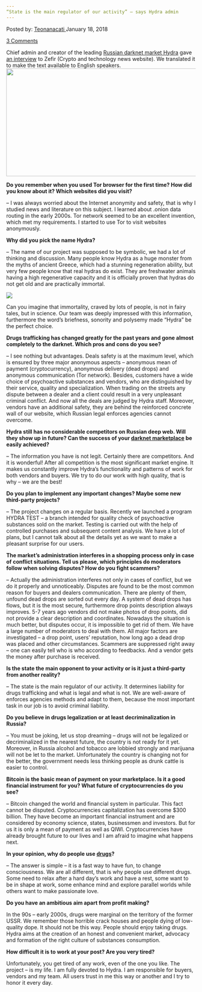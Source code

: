 ```yaml
---
“State is the main regulator of our activity” – says Hydra admin
---
```

<article class="post-listing post-24470 post type-post status-publish format-standard has-post-thumbnail hentry category-deepdot-news tag-activity tag-admin tag-hydra tag-main tag-regulator tag-state">
<div class="post-inner">
<span>Posted by: <a href="https://www.deepdotweb.com/author/teonanacati/" title="">Teonanacati </a></span>
<span>January 18, 2018</span>

<span><a href="https://www.deepdotweb.com/2018/01/18/state-main-regulator-activity-says-hydra-admin/#comments">3 Comments</a></span>
</p>
<div class="clear"></div>
<div class="entry">
<p>Chief admin and creator of the leading <a href="https://www.deepdotweb.com/marketplace-directory/listing/hydra-russian/">Russian darknet market Hydra</a> gave <a href="http://zefir.site/intervyu-s-hydra-onion/">an interview</a> to Zefir (Crypto and technology news website). We translated it to make the text available to English speakers.<img class="wp-image-24473 aligncenter" src="https://www.deepdotweb.com/wp-content/uploads/2018/01/word-image-30.jpeg" width="715" height="286" /></p>
<p><strong>Do you remember when you used Tor browser for the first time? How did you know about it? Which websites did you visit?</strong></p>
<p>&#8211; I was always worried about the Internet anonymity and safety, that is why I studied news and literature on this subject. I learned about .onion data routing in the early 2000s. Tor network seemed to be an excellent invention, which met my requirements. I started to use Tor to visit websites anonymously.</p>
<p><strong>Why did you pick the name Hydra?</strong></p>
<p>&#8211; The name of our project was supposed to be symbolic, we had a lot of thinking and discussion. Many people know Hydra as a huge monster from the myths of ancient Greece, which had a stunning regeneration ability, but very few people know that real hydras do exist. They are freshwater animals having a high regenerative capacity and it is officially proven that hydras do not get old and are practically immortal.</p>
<p><img class="wp-image-24474 aligncenter" src="https://www.deepdotweb.com/wp-content/uploads/2018/01/word-image-31.jpeg" srcset="https://www.deepdotweb.com/wp-content/uploads/2018/01/word-image-31.jpeg 600w, https://www.deepdotweb.com/wp-content/uploads/2018/01/word-image-31-300x196.jpeg 300w" sizes="(max-width: 600px) 100vw, 600px" /></p>
<p>Can you imagine that immortality, craved by lots of people, is not in fairy tales, but in science. Our team was deeply impressed with this information, furthermore the word&#8217;s briefness, sonority and polysemy made &#8220;Hydra&#8221; be the perfect choice.</p>
<p><strong>Drugs trafficking has changed greatly for the past years and gone almost completely to the darknet. Which pros and cons do you see?</strong></p>
<p><a id="post-24470-_gjdgxs"></a> &#8211; I see nothing but advantages. Deals safety is at the maximum level, which is ensured by three major anonymous aspects &#8211; anonymous mean of payment (cryptocurrency), anonymous delivery (dead drops) and anonymous communication (Tor network). Besides, customers have a wide choice of psychoactive substances and vendors, who are distinguished by their service, quality and specialization. When trading on the streets any dispute between a dealer and a client could result in a very unpleasant criminal conflict. And now all the deals are judged by Hydra staff. Moreover, vendors have an additional safety, they are behind the reinforced concrete wall of our website, which Russian legal enforces agencies cannot overcome.</p>
<p><strong>Hydra still has no considerable competitors on Russian deep web. Will they show up in future? Can the success of your <a href="https://www.deepdotweb.com/2013/10/28/updated-llist-of-hidden-marketplaces-tor-i2p/">darknet marketplace</a> be easily achieved?</strong></p>
<p>&#8211; The information you have is not legit. Certainly there are competitors. And it is wonderful! After all competition is the most significant market engine. It makes us constantly improve Hydra&#8217;s functionality and patterns of work for both vendors and buyers. We try to do our work with high quality, that is why &#8211; we are the best!</p>
<p><strong>Do you plan to implement any important changes? Maybe some new third-party projects?</strong></p>
<p>&#8211; The project changes on a regular basis. Recently we launched a program HYDRA TEST &#8211; a branch intended for quality check of psychoactive substances sold on the market. Testing is carried out with the help of controlled purchases and subsequent content analysis. We have a lot of plans, but I cannot talk about all the details yet as we want to make a pleasant surprise for our users.</p>
<p><strong>The market&#8217;s administration interferes in a shopping process only in case of conflict situations. Tell us please, which principles do moderators follow when solving disputes? How do you fight scammers?</strong></p>
<p>&#8211; Actually the administration interferes not only in cases of conflict, but we do it properly and unnoticeably. Disputes are found to be the most common reason for buyers and dealers communication. There are plenty of them, unfound dead drops are sorted out every day. A system of dead drops has flows, but it is the most secure, furthermore drop points description always improves. 5-7 years ago vendors did not make photos of drop points, did not provide a clear description and coordinates. Nowadays the situation is much better, but disputes occur, it is impossible to get rid of them. We have a large number of moderators to deal with them. All major factors are investigated &#8211; a drop point, users&#8217; reputation, how long ago a dead drop was placed and other circumstances. Scammers are suppressed right away &#8211; one can easily tell who is who according to feedbacks. And a vendor gets the money after purchase is received.</p>
<p><strong>Is the state the main opponent to your activity or is it just a third-party from another reality?</strong></p>
<p>&#8211; The state is the main regulator of our activity. It determines liability for drugs trafficking and what is legal and what is not. We are well-aware of enforces agencies methods and adapt to them, because the most important task in our job is to avoid criminal liability.</p>
<p><strong>Do you believe in drugs legalization or at least decriminalization in Russia?</strong></p>
<p>&#8211; You must be joking, let us stop dreaming &#8211; drugs will not be legalized or decriminalized in the nearest future, the country is not ready for it yet. Moreover, in Russia alcohol and tobacco are lobbied strongly and marijuana will not be let to the market. Unfortunately the country is changing not for the better, the government needs less thinking people as drunk cattle is easier to control.</p>
<p><strong>Bitcoin is the basic mean of payment on your marketplace. Is it a good financial instrument for you? What future of cryptocurrencies do you see?</strong></p>
<p>&#8211; Bitcoin changed the world and financial system in particular. This fact cannot be disputed. Cryptocurrencies capitalization has overcome $300 billion. They have become an important financial instrument and are considered by economy science, states, businessmen and investors. But for us it is only a mean of payment as well as QIWI. Cryptocurrencies have already brought future to our lives and I am afraid to imagine what happens next.</p>
<p><strong>In your opinion, why do people use <a href="https://www.deepdotweb.com/tag/drugs/">drugs</a>?</strong></p>
<p>&#8211; The answer is simple &#8211; it is a fast way to have fun, to change consciousness. We are all different, that is why people use different drugs. Some need to relax after a hard day&#8217;s work and have a rest, some want to be in shape at work, some enhance mind and explore parallel worlds while others want to make passionate love.</p>
<p><strong>Do you have an ambitious aim apart from profit making?</strong></p>
<p>In the 90s &#8211; early 2000s, drugs were marginal on the territory of the former USSR. We remember those horrible crack houses and people dying of low-quality dope. It should not be this way. People should enjoy taking drugs. Hydra aims at the creation of an honest and convenient market, advocacy and formation of the right culture of substances consumption.</p>
<p><strong>How difficult it is to work at your post? Are you very tired?</strong></p>
<p>Unfortunately, you get tired of any work, even of the one you like. The project &#8211; is my life. I am fully devoted to Hydra. I am responsible for buyers, vendors and my team. All users trust in me this way or another and I try to honor it every day.</p>
</div>
<span style="display:none"><a href="https://www.deepdotweb.com/tag/activity/" rel="tag">activity</a> <a href="https://www.deepdotweb.com/tag/admin/" rel="tag">admin</a> <a href="https://www.deepdotweb.com/tag/hydra/" rel="tag">hydra</a> <a href="https://www.deepdotweb.com/tag/main/" rel="tag">main</a> <a href="https://www.deepdotweb.com/tag/regulator/" rel="tag">regulator</a> <a href="https://www.deepdotweb.com/tag/state/" rel="tag">state</a></span> <span style="display:none" class="updated">2018-01-18</span>
<div style="display:none" class="vcard author" itemprop="author" itemscope itemtype="http://schema.org/Person"><strong class="fn" itemprop="name"><a href="https://www.deepdotweb.com/author/teonanacati/" title="Posts by Teonanacati" rel="author">Teonanacati</a></strong></div>
</div>
</article>

